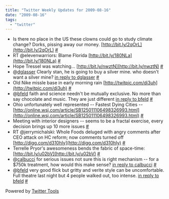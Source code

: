 ```yaml
---
title: "Twitter Weekly Updates for 2009-08-16"
date: "2009-08-16"
tags: 
  - "twitter"
---
```


- Is there no place in the US these clowns could go to study climate change? Dorks, pissing away our money. [http://bit.ly/2qOrL](http://bit.ly/2qOrL) [#](http://twitter.com/jhludwig/statuses/3220559808)
- RT @elevenwarriors: Blame Florida [http://bit.ly/180NLa](http://bit.ly/180NLa) [#](http://twitter.com/jhludwig/statuses/3237201584)
- Hope Tressel was watching... [http://bit.ly/nwztN](http://bit.ly/nwztN) [#](http://twitter.com/jhludwig/statuses/3237733696)
- @[dglasser](http://twitter.com/dglasser) Clearly stan, he is going to buy a silver mine. who doesn't want a silver mine? [in reply to dglasser](http://twitter.com/dglasser/statuses/3241169840) [#](http://twitter.com/jhludwig/statuses/3244966030)
- Old Nike missle base in early morning rain [http://twitpic.com/di3uh](http://twitpic.com/di3uh) [#](http://twitter.com/jhludwig/statuses/3245930959)
- @[bfeld](http://twitter.com/bfeld) faith and science needn't be mutually exclusive. No more than say chocolate and music. They are just different [in reply to bfeld](http://twitter.com/bfeld/statuses/3267362265) [#](http://twitter.com/jhludwig/statuses/3270806319)
- Ohio unfortunately well represented -- Fastest Dying Cities -- [http://online.wsj.com/article/SB125011106498326993.html](http://online.wsj.com/article/SB125011106498326993.html) [#](http://twitter.com/jhludwig/statuses/3290463873)
- Meeting with interior designers -- seems to be a fractal exercise, every decision brings up 10 more issues [#](http://twitter.com/jhludwig/statuses/3293491975)
- RT @jerrymichalski: Whole Foods deluged with angry comments after CEO attack on HC reform; now comments turned off [http://digg.com/d310hIy](http://digg.com/d310hIy) [#](http://twitter.com/jhludwig/statuses/3311879968)
- Terrelle Pryor's awesomeness bends the fabric of space-time: [http://bit.ly/u02bV](http://bit.ly/u02bV) [#](http://twitter.com/jhludwig/statuses/3315232363)
- @[calbucci](http://twitter.com/calbucci) for serious issues not sure this is right mechanism -- for a $750k treatment, how would this make sense? [in reply to calbucci](http://twitter.com/calbucci/statuses/3333771738) [#](http://twitter.com/jhludwig/statuses/3334049231)
- @[bfeld](http://twitter.com/bfeld) very good flick but gritty and verite style can be uncomfortable. Full theatre last night but 4 people walked out, too intense. [in reply to bfeld](http://twitter.com/bfeld/statuses/3334169431) [#](http://twitter.com/jhludwig/statuses/3334381629)

Powered by [Twitter Tools](http://alexking.org/projects/wordpress)
